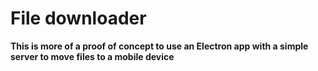 # File downloader

**This is more of a proof of concept to use an Electron app with a simple server to move files to a mobile device**


